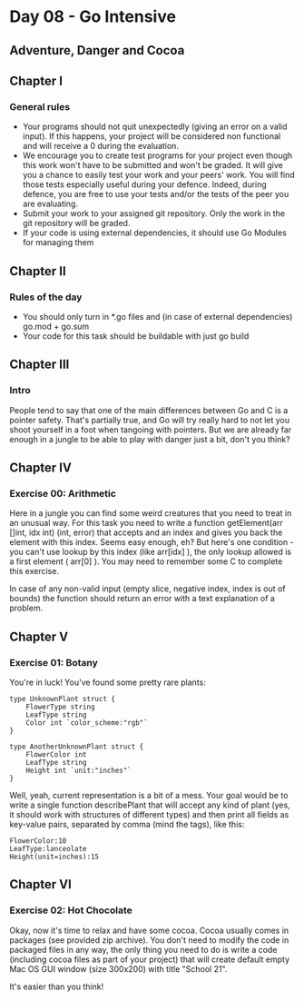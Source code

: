 # Day 08 - Go Intensive
## Adventure, Danger and Cocoa

## Chapter I
### General rules

- Your programs should not quit unexpectedly (giving an error on a valid input). If this
  happens, your project will be considered non functional and will receive a 0 during the
  evaluation.
- We encourage you to create test programs for your project even though this work
  won't have to be submitted and won't be graded. It will give you a chance to easily
  test your work and your peers' work. You will find those tests especially useful during
  your defence. Indeed, during defence, you are free to use your tests and/or the tests
  of the peer you are evaluating.
- Submit your work to your assigned git repository. Only the work in the git repository
  will be graded.
- If your code is using external dependencies, it should use Go Modules for managing
  them


## Chapter II
### Rules of the day

- You should only turn in *.go files and (in case of external dependencies) go.mod +
  go.sum
- Your code for this task should be buildable with just go build


## Chapter III
### Intro

People tend to say that one of the main differences between Go and C is a pointer safety.
That's partially true, and Go will try really hard to not let you shoot yourself in a foot when
tangoing with pointers. But we are already far enough in a jungle to be able to play with
danger just a bit, don't you think?


## Chapter IV
### Exercise 00: Arithmetic
Here in a jungle you can find some weird creatures that you need to treat in an unusual
way. For this task you need to write a function getElement(arr []int, idx int) (int,
error) that accepts and an index and gives you back the element with this index. Seems
easy enough, eh? But here's one condition - you can't use lookup by this index (like
arr[idx] ), the only lookup allowed is a first element ( arr[0] ). You may need to
remember some C to complete this exercise.

In case of any non-valid input (empty slice, negative index, index is out of bounds) the
function should return an error with a text explanation of a problem.


## Chapter V
### Exercise 01: Botany

You're in luck! You've found some pretty rare plants:

```
type UnknownPlant struct {
    FlowerType string
    LeafType string
    Color int `color_scheme:"rgb"`
}

type AnotherUnknownPlant struct {
    FlowerColor int
    LeafType string
    Height int `unit:"inches"`
}
```

Well, yeah, current representation is a bit of a mess. Your goal would be to write a single
function describePlant that will accept any kind of plant (yes, it should work with
structures of different types) and then print all fields as key-value pairs, separated by
comma (mind the tags), like this:

```
FlowerColor:10
LeafType:lanceolate
Height(unit=inches):15
```


## Chapter VI
### Exercise 02: Hot Chocolate

Okay, now it's time to relax and have some cocoa. Cocoa usually comes in packages (see
provided zip archive). You don't need to modify the code in packaged files in any way, the
only thing you need to do is write a code (including cocoa files as part of your project)
that will create default empty Mac OS GUI window (size 300x200) with title "School 21".

It's easier than you think!